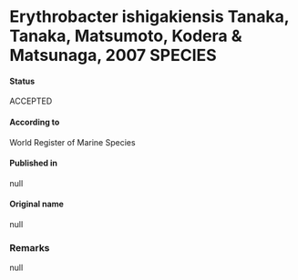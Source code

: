 Erythrobacter ishigakiensis Tanaka, Tanaka, Matsumoto, Kodera & Matsunaga, 2007 SPECIES
=======

#### Status
ACCEPTED

#### According to
World Register of Marine Species

#### Published in
null

#### Original name
null

### Remarks
null